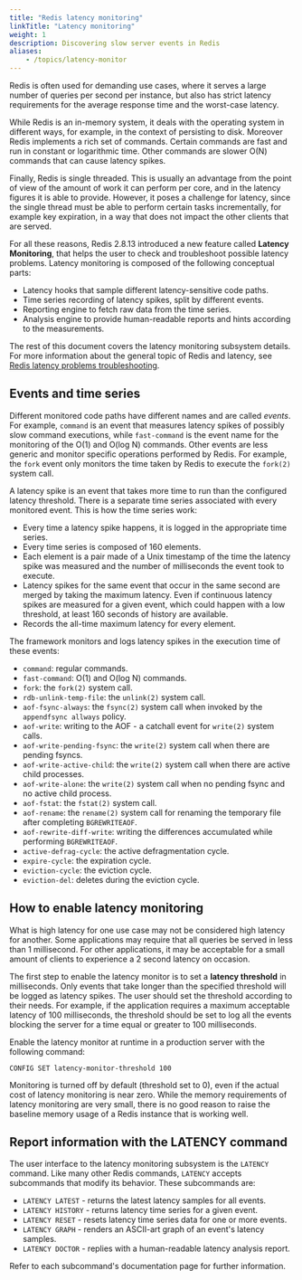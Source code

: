 ```yaml
---
title: "Redis latency monitoring"
linkTitle: "Latency monitoring"
weight: 1
description: Discovering slow server events in Redis
aliases:
    - /topics/latency-monitor
---
```


Redis is often used for demanding use cases, where it
serves a large number of queries per second per instance, but also has strict latency requirements for the average response
time and the worst-case latency.

While Redis is an in-memory system, it deals with the operating system in
different ways, for example, in the context of persisting to disk.
Moreover Redis implements a rich set of commands. Certain commands
are fast and run in constant or logarithmic time. Other commands are slower
O(N) commands that can cause latency spikes.

Finally, Redis is single threaded. This is usually an advantage
from the point of view of the amount of work it can perform per core, and in
the latency figures it is able to provide. However, it poses
a challenge for latency, since the single
thread must be able to perform certain tasks incrementally, for
example key expiration, in a way that does not impact the other clients
that are served.

For all these reasons, Redis 2.8.13 introduced a new feature called
**Latency Monitoring**, that helps the user to check and troubleshoot possible
latency problems. Latency monitoring is composed of the following conceptual
parts:

* Latency hooks that sample different latency-sensitive code paths.
* Time series recording of latency spikes, split by different events.
* Reporting engine to fetch raw data from the time series.
* Analysis engine to provide human-readable reports and hints according to the measurements.

The rest of this document covers the latency monitoring subsystem
details. For more information about the general topic of Redis
and latency, see [Redis latency problems troubleshooting](/topics/latency).

## Events and time series

Different monitored code paths have different names and are called *events*.
For example, `command` is an event that measures latency spikes of possibly slow
command executions, while `fast-command` is the event name for the monitoring
of the O(1) and O(log N) commands. Other events are less generic and monitor
specific operations performed by Redis. For example, the `fork` event
only monitors the time taken by Redis to execute the `fork(2)` system call.

A latency spike is an event that takes more time to run than the configured latency
threshold. There is a separate time series associated with every monitored
event. This is how the time series work:

* Every time a latency spike happens, it is logged in the appropriate time series.
* Every time series is composed of 160 elements.
* Each element is a pair made of a Unix timestamp of the time the latency spike was measured and the number of milliseconds the event took to execute.
* Latency spikes for the same event that occur in the same second are merged by taking the maximum latency. Even if continuous latency spikes are measured for a given event, which could happen with a low threshold, at least 160 seconds of history are available.
* Records the all-time maximum latency for every element.

The framework monitors and logs latency spikes in the execution time of these events:

* `command`: regular commands.
* `fast-command`: O(1) and O(log N) commands.
* `fork`: the `fork(2)` system call.
* `rdb-unlink-temp-file`: the `unlink(2)` system call.
* `aof-fsync-always`: the `fsync(2)` system call when invoked by the `appendfsync allways` policy.
* `aof-write`: writing to the AOF - a catchall event for `write(2)` system calls.
* `aof-write-pending-fsync`: the `write(2)` system call when there are pending fsyncs.
* `aof-write-active-child`: the `write(2)` system call when there are active child processes.
* `aof-write-alone`: the `write(2)` system call when no pending fsync and no active child process.
* `aof-fstat`: the `fstat(2)` system call.
* `aof-rename`: the `rename(2)` system call for renaming the temporary file after completing `BGREWRITEAOF`.
* `aof-rewrite-diff-write`: writing the differences accumulated while performing `BGREWRITEAOF`.
* `active-defrag-cycle`: the active defragmentation cycle.
* `expire-cycle`: the expiration cycle.
* `eviction-cycle`: the eviction cycle.
* `eviction-del`: deletes during the eviction cycle.

## How to enable latency monitoring

What is high latency for one use case may not be considered high latency for another. Some applications may require that all queries be served in less than 1 millisecond. For other applications, it may be acceptable for a small amount of clients to experience a 2 second latency on occasion.

The first step to enable the latency monitor is to set a **latency threshold** in milliseconds. Only events that take longer than the specified threshold will be logged as latency spikes. The user should set the threshold according to their needs. For example, if the application requires a maximum acceptable latency of 100 milliseconds, the threshold should be set to log all the events blocking the server for a time equal or greater to 100 milliseconds.

Enable the latency monitor at runtime in a production server
with the following command:

    CONFIG SET latency-monitor-threshold 100

Monitoring is turned off by default (threshold set to 0), even if the actual cost of latency monitoring is near zero. While the memory requirements of latency monitoring are very small, there is no good reason to raise the baseline memory usage of a Redis instance that is working well.

## Report information with the LATENCY command

The user interface to the latency monitoring subsystem is the `LATENCY` command.
Like many other Redis commands, `LATENCY` accepts subcommands that modify its behavior. These subcommands are:

* `LATENCY LATEST` - returns the latest latency samples for all events.
* `LATENCY HISTORY` - returns latency time series for a given event.
* `LATENCY RESET` - resets latency time series data for one or more events.
* `LATENCY GRAPH` - renders an ASCII-art graph of an event's latency samples.
* `LATENCY DOCTOR` - replies with a human-readable latency analysis report.

Refer to each subcommand's documentation page for further information.
